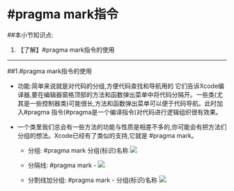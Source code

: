 # \#pragma mark指令
##本小节知识点:
1. 【了解】#pragma mark指令的使用

---

##1.\#pragma mark指令的使用

- 功能:简单来说就是对代码的分组,方便代码查找和导航用的 它们告诉Xcode编译器,要在编辑器窗格顶部的方法和函数弹出菜单中将代码分隔开。一些类(尤其是一些控制器类)可能很长,方法和函数弹出菜单可以便于代码导航。此时加入#pragma 指令(#pragma是一个编译指令)对代码进行逻辑组织很有效果。

- 一个类里我们总会有一些方法的功能与性质是相差不多的,你可能会有把方法们分组的想法。Xcode已经有了类似的支持,它就是 #pragma mark。

    + 分组:   #pragma mark 分组(标识)名称
![](/images/ocDay2/a4/Snip20150617_2.png)

    + 分隔线: #pragma mark -
![](/images/ocDay2/a4/Snip20150617_3.png)

    + 分割线加分组: #pragma mark - 分组(标识)名称
![](/images/ocDay2/a4/Snip20150617_5.png)

